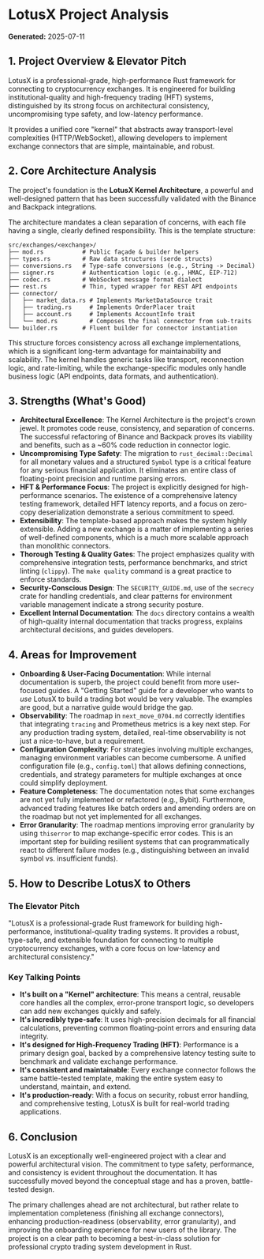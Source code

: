 # LotusX Project Analysis

**Generated:** 2025-07-11

## 1. Project Overview & Elevator Pitch

LotusX is a professional-grade, high-performance Rust framework for connecting to cryptocurrency exchanges. It is engineered for building institutional-quality and high-frequency trading (HFT) systems, distinguished by its strong focus on architectural consistency, uncompromising type safety, and low-latency performance.

It provides a unified core "kernel" that abstracts away transport-level complexities (HTTP/WebSocket), allowing developers to implement exchange connectors that are simple, maintainable, and robust.

## 2. Core Architecture Analysis

The project's foundation is the **LotusX Kernel Architecture**, a powerful and well-designed pattern that has been successfully validated with the Binance and Backpack integrations.

The architecture mandates a clean separation of concerns, with each file having a single, clearly defined responsibility. This is the template structure:

```
src/exchanges/<exchange>/
├── mod.rs           # Public façade & builder helpers
├── types.rs         # Raw data structures (serde structs)
├── conversions.rs   # Type-safe conversions (e.g., String -> Decimal)
├── signer.rs        # Authentication logic (e.g., HMAC, EIP-712)
├── codec.rs         # WebSocket message format dialect
├── rest.rs          # Thin, typed wrapper for REST API endpoints
├── connector/
│   ├── market_data.rs # Implements MarketDataSource trait
│   ├── trading.rs     # Implements OrderPlacer trait
│   ├── account.rs     # Implements AccountInfo trait
│   └── mod.rs         # Composes the final connector from sub-traits
└── builder.rs       # Fluent builder for connector instantiation
```

This structure forces consistency across all exchange implementations, which is a significant long-term advantage for maintainability and scalability. The kernel handles generic tasks like transport, reconnection logic, and rate-limiting, while the exchange-specific modules only handle business logic (API endpoints, data formats, and authentication).

## 3. Strengths (What's Good)

*   **Architectural Excellence**: The Kernel Architecture is the project's crown jewel. It promotes code reuse, consistency, and separation of concerns. The successful refactoring of Binance and Backpack proves its viability and benefits, such as a ~60% code reduction in connector logic.
*   **Uncompromising Type Safety**: The migration to `rust_decimal::Decimal` for all monetary values and a structured `Symbol` type is a critical feature for any serious financial application. It eliminates an entire class of floating-point precision and runtime parsing errors.
*   **HFT & Performance Focus**: The project is explicitly designed for high-performance scenarios. The existence of a comprehensive latency testing framework, detailed HFT latency reports, and a focus on zero-copy deserialization demonstrate a serious commitment to speed.
*   **Extensibility**: The template-based approach makes the system highly extensible. Adding a new exchange is a matter of implementing a series of well-defined components, which is a much more scalable approach than monolithic connectors.
*   **Thorough Testing & Quality Gates**: The project emphasizes quality with comprehensive integration tests, performance benchmarks, and strict linting (`clippy`). The `make quality` command is a great practice to enforce standards.
*   **Security-Conscious Design**: The `SECURITY_GUIDE.md`, use of the `secrecy` crate for handling credentials, and clear patterns for environment variable management indicate a strong security posture.
*   **Excellent Internal Documentation**: The `docs` directory contains a wealth of high-quality internal documentation that tracks progress, explains architectural decisions, and guides developers.

## 4. Areas for Improvement

*   **Onboarding & User-Facing Documentation**: While internal documentation is superb, the project could benefit from more user-focused guides. A "Getting Started" guide for a developer who wants to *use* LotusX to build a trading bot would be very valuable. The examples are good, but a narrative guide would bridge the gap.
*   **Observability**: The roadmap in `next_move_0704.md` correctly identifies that integrating `tracing` and Prometheus metrics is a key next step. For any production trading system, detailed, real-time observability is not just a nice-to-have, but a requirement.
*   **Configuration Complexity**: For strategies involving multiple exchanges, managing environment variables can become cumbersome. A unified configuration file (e.g., `config.toml`) that allows defining connections, credentials, and strategy parameters for multiple exchanges at once could simplify deployment.
*   **Feature Completeness**: The documentation notes that some exchanges are not yet fully implemented or refactored (e.g., Bybit). Furthermore, advanced trading features like batch orders and amending orders are on the roadmap but not yet implemented for all exchanges.
*   **Error Granularity**: The roadmap mentions improving error granularity by using `thiserror` to map exchange-specific error codes. This is an important step for building resilient systems that can programmatically react to different failure modes (e.g., distinguishing between an invalid symbol vs. insufficient funds).

## 5. How to Describe LotusX to Others

### The Elevator Pitch
"LotusX is a professional-grade Rust framework for building high-performance, institutional-quality trading systems. It provides a robust, type-safe, and extensible foundation for connecting to multiple cryptocurrency exchanges, with a core focus on low-latency and architectural consistency."

### Key Talking Points
*   **It's built on a "Kernel" architecture**: This means a central, reusable core handles all the complex, error-prone transport logic, so developers can add new exchanges quickly and safely.
*   **It's incredibly type-safe**: It uses high-precision decimals for all financial calculations, preventing common floating-point errors and ensuring data integrity.
*   **It's designed for High-Frequency Trading (HFT)**: Performance is a primary design goal, backed by a comprehensive latency testing suite to benchmark and validate exchange performance.
*   **It's consistent and maintainable**: Every exchange connector follows the same battle-tested template, making the entire system easy to understand, maintain, and extend.
*   **It's production-ready**: With a focus on security, robust error handling, and comprehensive testing, LotusX is built for real-world trading applications.

## 6. Conclusion

LotusX is an exceptionally well-engineered project with a clear and powerful architectural vision. The commitment to type safety, performance, and consistency is evident throughout the documentation. It has successfully moved beyond the conceptual stage and has a proven, battle-tested design.

The primary challenges ahead are not architectural, but rather relate to implementation completeness (finishing all exchange connectors), enhancing production-readiness (observability, error granularity), and improving the onboarding experience for new users of the library. The project is on a clear path to becoming a best-in-class solution for professional crypto trading system development in Rust.

